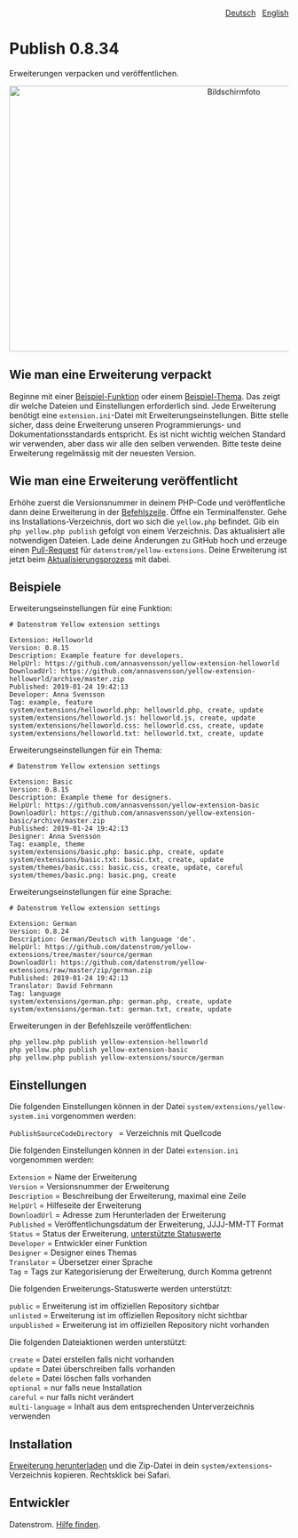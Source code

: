 <p align="right" role="navigation"><a href="README-de.md">Deutsch</a> &nbsp; <a href="README.md">English</a></p>

Publish 0.8.34
==============
Erweiterungen verpacken und veröffentlichen.

<p align="center"><img src="publish-screenshot.png?raw=true" width="794" height="478" alt="Bildschirmfoto"></p>

## Wie man eine Erweiterung verpackt

Beginne mit einer [Beispiel-Funktion](https://github.com/schulle4u/yellow-extension-helloworld) oder einem [Beispiel-Thema](https://github.com/schulle4u/yellow-extension-basic). Das zeigt dir welche Dateien und Einstellungen erforderlich sind. Jede Erweiterung benötigt eine `extension.ini`-Datei mit Erweiterungseinstellungen. Bitte stelle sicher, dass deine Erweiterung unseren Programmierungs- und Dokumentationsstandards entspricht. Es ist nicht wichtig welchen Standard wir verwenden, aber dass wir alle den selben verwenden. Bitte teste deine Erweiterung regelmässig mit der neuesten Version.

## Wie man eine Erweiterung veröffentlicht

Erhöhe zuerst die Versionsnummer in deinem PHP-Code und veröffentliche dann deine Erweiterung in der [Befehlszeile](https://github.com/datenstrom/yellow-extensions/tree/master/source/command/README-de.md). Öffne ein Terminalfenster. Gehe ins Installations-Verzeichnis, dort wo sich die `yellow.php` befindet. Gib ein `php yellow.php publish` gefolgt von einem Verzeichnis. Das aktualisiert alle notwendigen Dateien. Lade deine Änderungen zu GitHub hoch und erzeuge einen [Pull-Request](https://help.github.com/en/github/collaborating-with-issues-and-pull-requests/creating-a-pull-request-from-a-fork) für `datenstrom/yellow-extensions`. Deine Erweiterung ist jetzt beim [Aktualisierungsprozess](https://github.com/datenstrom/yellow-extensions/tree/master/source/update/README-de.md) mit dabei.

## Beispiele

Erweiterungseinstellungen für eine Funktion:

~~~
# Datenstrom Yellow extension settings

Extension: Helloworld
Version: 0.8.15
Description: Example feature for developers.
HelpUrl: https://github.com/annasvensson/yellow-extension-helloworld
DownloadUrl: https://github.com/annasvensson/yellow-extension-helloworld/archive/master.zip
Published: 2019-01-24 19:42:13
Developer: Anna Svensson
Tag: example, feature
system/extensions/helloworld.php: helloworld.php, create, update
system/extensions/helloworld.js: helloworld.js, create, update
system/extensions/helloworld.css: helloworld.css, create, update
system/extensions/helloworld.txt: helloworld.txt, create, update
~~~

Erweiterungseinstellungen für ein Thema:

~~~
# Datenstrom Yellow extension settings

Extension: Basic
Version: 0.8.15
Description: Example theme for designers.
HelpUrl: https://github.com/annasvensson/yellow-extension-basic
DownloadUrl: https://github.com/annasvensson/yellow-extension-basic/archive/master.zip
Published: 2019-01-24 19:42:13
Designer: Anna Svensson
Tag: example, theme
system/extensions/basic.php: basic.php, create, update
system/extensions/basic.txt: basic.txt, create, update
system/themes/basic.css: basic.css, create, update, careful
system/themes/basic.png: basic.png, create
~~~

Erweiterungseinstellungen für eine Sprache:

~~~
# Datenstrom Yellow extension settings

Extension: German
Version: 0.8.24
Description: German/Deutsch with language 'de'.
HelpUrl: https://github.com/datenstrom/yellow-extensions/tree/master/source/german
DownloadUrl: https://github.com/datenstrom/yellow-extensions/raw/master/zip/german.zip
Published: 2019-01-24 19:42:13
Translator: David Fehrmann
Tag: language
system/extensions/german.php: german.php, create, update
system/extensions/german.txt: german.txt, create, update
~~~

Erweiterungen in der Befehlszeile veröffentlichen:

`php yellow.php publish yellow-extension-helloworld`  
`php yellow.php publish yellow-extension-basic`  
`php yellow.php publish yellow-extensions/source/german`  

## Einstellungen

Die folgenden Einstellungen können in der Datei `system/extensions/yellow-system.ini` vorgenommen werden:

`PublishSourceCodeDirectory ` = Verzeichnis mit Quellcode  

Die folgenden Einstellungen können in der Datei `extension.ini` vorgenommen werden:

`Extension` = Name der Erweiterung  
`Version` = Versionsnummer der Erweiterung  
`Description` = Beschreibung der Erweiterung, maximal eine Zeile  
`HelpUrl` = Hilfeseite der Erweiterung  
`DownloadUrl` = Adresse zum Herunterladen der Erweiterung  
`Published` = Veröffentlichungsdatum der Erweiterung, JJJJ-MM-TT Format  
`Status` = Status der Erweiterung, [unterstützte Statuswerte](#einstellungen-status)  
`Developer` = Entwickler einer Funktion  
`Designer` = Designer eines Themas  
`Translator` = Übersetzer einer Sprache  
`Tag` = Tags zur Kategorisierung der Erweiterung, durch Komma getrennt  

<a id="einstellungen-status"></a>Die folgenden Erweiterungs-Statuswerte werden unterstützt:

`public` = Erweiterung ist im offiziellen Repository sichtbar  
`unlisted` = Erweiterung ist im offiziellen Repository nicht sichtbar  
`unpublished` = Erweiterung ist im offiziellen Repository nicht vorhanden  

<a id="einstellungen-actions"></a>Die folgenden Dateiaktionen werden unterstützt:

`create` = Datei erstellen falls nicht vorhanden  
`update` = Datei überschreiben falls vorhanden  
`delete` = Datei löschen falls vorhanden  
`optional` = nur falls neue Installation  
`careful` = nur falls nicht verändert  
`multi-language` = Inhalt aus dem entsprechenden Unterverzeichnis verwenden  

## Installation

[Erweiterung herunterladen](https://github.com/datenstrom/yellow-extensions/raw/master/zip/publish.zip) und die Zip-Datei in dein `system/extensions`-Verzeichnis kopieren. Rechtsklick bei Safari.

## Entwickler

Datenstrom. [Hilfe finden](https://datenstrom.se/de/yellow/help/).
